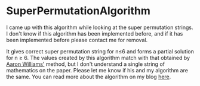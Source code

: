 # SuperPermutationAlgorithm

I came up with this algorithm while looking at the super permutation strings. I don't know if this algorithm has been implemented before, and if it has been implemented before please contact me for removal.

It gives correct super permutation string for n≤6 and forms a partial solution for n ≥ 6. The values created by this algorithm match with that obtained by <a href="https://arxiv.org/abs/1307.2549"> Aaron Williams'</a> method, but I don't understand a single string of mathematics on the paper. Please let me know if his and my algorithm are the same. You can read more about the algorithm on my blog <a href="arogyad.github.io"> here</a>.
